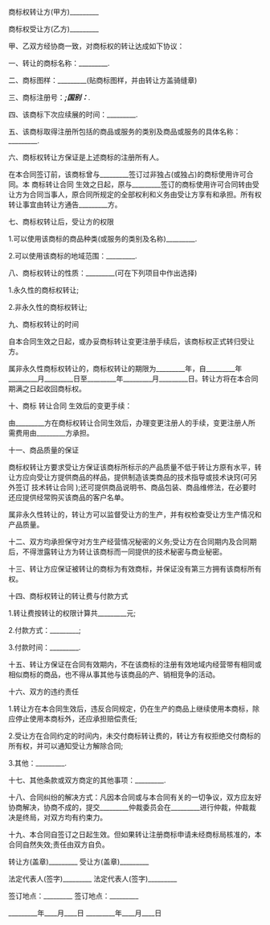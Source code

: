 
 


商标权转让方(甲方)_________


商标权受让方(乙方)_________


甲、乙双方经协商一致，对商标权的转让达成如下协议：


一、转让的商标名称：_________.


二、商标图样：_________(贴商标图样，并由转让方盖骑缝章)


三、商标注册号：_________;国别：_________.


四、该商标下次应续展的时间：_________.


五、该商标取得注册所包括的商品或服务的类别及商品或服务的具体名称：_________.


六、商标权转让方保证是上述商标的注册所有人。


在本合同签订前，该商标曾与_________签订过非独占(或独占)的商标使用许可合同。本
商标转让合同
生效之日起，原与_________签订的商标使用许可合同转由受让方为合同当事人，原合同所规定的全部权利和义务由受让方享有和承担。所有权转让事宜由转让方通告_________方。


七、商标权转让后，受让方的权限


1.可以使用该商标的商品种类(或服务的类别及名称)_________.


2.可以使用该商标的地域范围：_________.


八、商标权转让的性质：_________(可在下列项目中作出选择)


1.永久性的商标权转让;


2.非永久性的商标权转让;


九、商标权转让的时间


自本合同生效之日起，或办妥商标转让变更注册手续后，该商标权正式转归受让方。


属非永久性商标权转让的，商标权转让的期限为_________年，自_________年_________月_________日至_________年_________月_________日。转让方将在本合同期满之日起收回商标权。


十、商标
转让合同
生效后的变更手续：


由_________方在商标权转让合同生效后，办理变更注册人的手续，变更注册人所需费用由_________方承担。


十一、商品质量的保证


商标权转让方要求受让方保证该商标所标示的产品质量不低于转让方原有水平，转让方应向受让方提供商品的样品，提供制造该类商品的技术指导或技术诀窍(可另外签订
技术转让合同
);还可提供商品说明书、商品包装、商品维修法，在必要时还应提供经常购买该商品的客户名单。


属非永久性转让的，转让方可以监督受让方的生产，并有权检查受让方生产情况和产品质量。


十二、双方均承担保守对方生产经营情况秘密的义务;受让方在合同期内及合同期后，不得泄露转让方为转让该商标而一同提供的技术秘密与商业秘密。


十三、转让方应保证被转让的商标为有效商标，并保证没有第三方拥有该商标所有权。


十四、商标权转让的转让费与付款方式


1.转让费按转让的权限计算共_________元;


2.付款方式：_________;


3.付款时间：_________.


十五、转让方保证在合同有效期内，不在该商标的注册有效地域内经营带有相同或相似商标的商品，也不得从事其他与该商品的产、销相竞争的活动。


十六、双方的违约责任


1.转让方在本合同生效后，违反合同规定，仍在生产的商品上继续使用本商标，除应停止使用本商标外，还应承担赔偿责任;


2.受让方在合同约定的时间内，未交付商标转让费的，转让方有权拒绝交付商标的所有权，并可以通知受让方解除合同;


3.其他：_________.


十七、其他条款或双方商定的其他事项：_________.


十八、合同纠纷的解决方式：凡因本合同或与本合同有关的一切争议，双方应友好协商解决，协商不成的，提交_________仲裁委员会在_________进行仲裁，仲裁裁决是终局，对双方均有约束力。


十九、本合同自签订之日起生效。但如果转让注册商标申请未经商标局核准的，本合同自然失效;责任由双方自负。


转让方(盖章)_________ 受让方(盖章)_________


法定代表人(签字)_________ 法定代表人(签字)_________


签订地点：_________ 签订地点：_________


_________年____月____日 _________年____月____日
 


 

 
 
 
 
 
  


  
 

  


  


  
 
 
 
 

